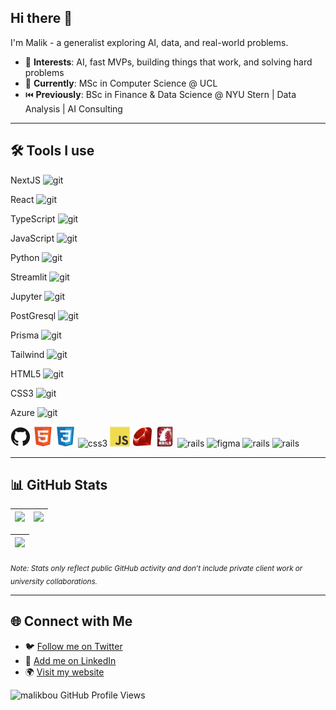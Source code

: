 ## Hi there 👋
I'm Malik - a generalist exploring AI, data, and real-world problems.

- 🧠 **Interests**: AI, fast MVPs, building things that work, and solving hard problems  
- 🔭 **Currently**: MSc in Computer Science @ UCL  
- ⏮️ **Previously**: BSc in Finance & Data Science @ NYU Stern | Data Analysis | AI Consulting  

---

## 🛠️ Tools I use

<p align="left">

  NextJS
  <img src="https://cdn.jsdelivr.net/gh/devicons/devicon@latest/icons/nextjs/nextjs-original.svg" alt="git" width="64" height="64"/>

  React
  <img src="https://cdn.jsdelivr.net/gh/devicons/devicon@latest/icons/react/react-original.svg" alt="git" width="64" height="64"/>

  TypeScript
  <img src="https://cdn.jsdelivr.net/gh/devicons/devicon@latest/icons/typescript/typescript-original.svg" alt="git" width="64" height="64"/>

  JavaScript
  <img src="https://cdn.jsdelivr.net/gh/devicons/devicon@latest/icons/javascript/javascript-original.svg" alt="git" width="64" height="64"/>

  Python
  <img src="https://cdn.jsdelivr.net/gh/devicons/devicon@latest/icons/python/python-original.svg" alt="git" width="64" height="64"/>

  Streamlit
  <img src="https://cdn.jsdelivr.net/gh/devicons/devicon@latest/icons/streamlit/streamlit-original.svg" alt="git" width="64" height="64"/>

  Jupyter
  <img src="https://cdn.jsdelivr.net/gh/devicons/devicon@latest/icons/jupyter/jupyter-original-wordmark.svg" alt="git" width="64" height="64"/>

  PostGresql
  <img src="https://cdn.jsdelivr.net/gh/devicons/devicon@latest/icons/postgresql/postgresql-original.svg" alt="git" width="64" height="64"/>

  Prisma
  <img src="https://cdn.jsdelivr.net/gh/devicons/devicon@latest/icons/prisma/prisma-original-wordmark.svg" alt="git" width="64" height="64"/>
  
  Tailwind
  <img src="https://cdn.jsdelivr.net/gh/devicons/devicon@latest/icons/tailwindcss/tailwindcss-original.svg" alt="git" width="64" height="64"/>

  HTML5
  <img src="https://cdn.jsdelivr.net/gh/devicons/devicon@latest/icons/html5/html5-original.svg" alt="git" width="64" height="64"/>

  CSS3
  <img src="https://cdn.jsdelivr.net/gh/devicons/devicon@latest/icons/css3/css3-original.svg" alt="git" width="64" height="64"/>
  
  Azure
  <img src="https://cdn.jsdelivr.net/gh/devicons/devicon@latest/icons/azure/azure-original.svg" alt="git" width="64" height="64"/>

  

  

  
            
           
          
          
       

          
  <img src="https://raw.githubusercontent.com/devicons/devicon/master/icons/github/github-original.svg" alt="git" width="32" height="32"/>
  <img src="https://raw.githubusercontent.com/devicons/devicon/master/icons/html5/html5-original.svg" alt="html5" width="32" height="32"/>
  <img src="https://raw.githubusercontent.com/devicons/devicon/master/icons/css3/css3-original.svg" alt="css3" width="32" height="32"/>
  <img src="https://cdn.jsdelivr.net/gh/devicons/devicon/icons/sass/sass-original.svg" alt="css3" width="32" height="32"/>
  <img src="https://raw.githubusercontent.com/devicons/devicon/master/icons/javascript/javascript-original.svg" alt="javascript" width="32" height="32"/>
  <img src="https://raw.githubusercontent.com/devicons/devicon/master/icons/ruby/ruby-original.svg" alt="ruby" width="32" height="32"/>
  <img src="https://raw.githubusercontent.com/devicons/devicon/master/icons/rails/rails-original-wordmark.svg" alt="rails" width="32" height="32"/>
  <img src="https://cdn.jsdelivr.net/gh/devicons/devicon/icons/postgresql/postgresql-original-wordmark.svg" alt="rails" width="32" height="32"/>
  <img src="https://www.vectorlogo.zone/logos/figma/figma-icon.svg" alt="figma" width="32" height="32"/>
  <img src="https://cdn.jsdelivr.net/gh/devicons/devicon/icons/confluence/confluence-original-wordmark.svg" alt="rails" width="32" height="32"/>
  <img src="https://cdn.jsdelivr.net/gh/devicons/devicon/icons/jira/jira-original-wordmark.svg" alt="rails" width="32" height="32"/>

</p>

---

## 📊 GitHub Stats

| <img src="https://github-readme-stats.vercel.app/api?username=malikbou&show_icons=true&include_all_commits=true&theme=tokyonight" height="200"/> | <img src="https://github-readme-stats.vercel.app/api/top-langs/?username=malikbou&layout=compact&theme=tokyonight&langs_count=6" height="200"/> |
| --- | --- |

| <img src="https://streak-stats.demolab.com?user=malikbou&theme=tokyonight&hide_border=true" height="200"/> |
| --- |

<sub><em>Note: Stats only reflect public GitHub activity and don’t include private client work or university collaborations.</em></sub>  

---

## 🌐 Connect with Me

- 🐦 [Follow me on Twitter](https://twitter.com/malikbouaoudia)  
- 💼 [Add me on LinkedIn](https://www.linkedin.com/in/malikbouaoudia)  
- 🌍 [Visit my website](https://malikbouaoudia.com)

<a href="https://github.com/malikbou">
  <img align="left" src="https://komarev.com/ghpvc/?username=malikbou&style=flat-square&color=blue" alt="malikbou GitHub Profile Views"/>
</a>
